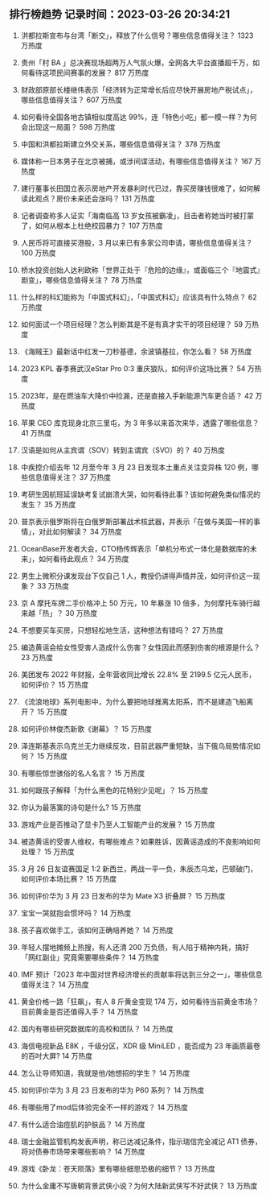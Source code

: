 
## 排行榜趋势 记录时间：2023-03-26 20:34:21
  
  1. 洪都拉斯宣布与台湾「断交」，释放了什么信号？哪些信息值得关注？ 1323 万热度
    
  2. 贵州「村 BA 」总决赛现场超两万人气氛火爆，全网各大平台直播超千万，如何看待这项民间赛事的发展？ 817 万热度
    
  3. 财政部原部长楼继伟表示「经济转为正常增长后应尽快开展房地产税试点」，哪些信息值得关注？ 607 万热度
    
  4. 如何看待全国各地古镇相似度高达 99%，连「特色小吃」都一模一样？为何会出现这一局面？ 598 万热度
    
  5. 中国和洪都拉斯建立外交关系，哪些信息值得关注？ 378 万热度
    
  6. 媒体称一日本男子在北京被捕，或涉间谍活动，有哪些信息值得关注？ 167 万热度
    
  7. 建行董事长田国立表示房地产开发暴利时代已过，靠买房赚钱很难了，如何解读此观点？房价未来还会涨吗？ 131 万热度
    
  8. 记者调查称多人证实「海南临高 13 岁女孩被霸凌」，目击者称她当时被打蒙了，如何从根本上杜绝校园暴力？ 107 万热度
    
  9. 人民币将可直接买港股，3 月以来已有多家公司申请，哪些信息值得关注？ 100 万热度
    
  10. 桥水投资创始人达利欧称「世界正处于『危险的边缘』，或面临三个『地震式』剧变」，哪些信息值得关注？ 78 万热度
    
  11. 什么样的科幻能称为「中国式科幻」，「中国式科幻」应该具有什么特点？ 62 万热度
    
  12. 如何面试一个项目经理？怎么判断其是不是有真才实干的项目经理？ 59 万热度
    
  13. 《海贼王》最新话中红发一刀秒基德，余波镇基拉，你怎么看？ 58 万热度
    
  14. 2023 KPL 春季赛武汉eStar Pro 0:3 重庆狼队，如何评价这场比赛？ 54 万热度
    
  15. 2023年，是在燃油车大降价中捡漏，还是直接入手新能源汽车更合适？ 42 万热度
    
  16. 苹果 CEO 库克现身北京三里屯，为 3 年多以来首次来华，透露了哪些信息？ 41 万热度
    
  17. 汉语是如何从主宾谓（SOV）转到主谓宾（SVO）的？ 40 万热度
    
  18. 中疾控介绍去年 12 月至今年 3 月 23 日发现本土重点关注变异株 120 例，哪些信息值得关注？ 37 万热度
    
  19. 考研生因航班延误缺考复试崩溃大哭，如何看待此事？该如何避免类似情况的发生？ 35 万热度
    
  20. 普京表示俄罗斯将在白俄罗斯部署战术核武器，并表示「在做与美国一样的事情」，对此如何解读？ 34 万热度
    
  21. OceanBase开发者大会，CTO杨传辉表示「单机分布式一体化是数据库的未来」，如何看待此观点？ 34 万热度
    
  22. 男生上微积分课发现台下仅自己 1 人，教授仍讲得声情并茂，如何评价这一现象？ 33 万热度
    
  23. 京 A 摩托车牌二手价格冲上 50 万元，10 年暴涨 10 倍多，为何摩托车骑行越来越「热」？ 30 万热度
    
  24. 不想要买车买房，只想轻松地生活，这种想法有错吗？ 27 万热度
    
  25. 编造黄谣会给女性受害人造成什么伤害？女性因此而感到伤害的根源是什么？ 23 万热度
    
  26. 美团发布 2022 年财报，全年营收同比增长 22.8% 至 2199.5 亿元人民币，如何评价？ 15 万热度
    
  27. 《流浪地球》系列电影中，为什么要把地球推离太阳系，而不是建造飞船离开？ 15 万热度
    
  28. 如何评价林俊杰新歌《谢幕》？ 15 万热度
    
  29. 泽连斯基表示乌克兰无力继续反攻，目前武器严重短缺，当下俄乌局势情况如何？ 15 万热度
    
  30. 有哪些惊世骇俗的名人名言？ 15 万热度
    
  31. 如何跟孩子解释「为什么黑色的花特别少见呢」？ 15 万热度
    
  32. 你认为最落寞的诗句是什么? 15 万热度
    
  33. 游戏产业是否推动了显卡乃至人工智能产业的发展？ 15 万热度
    
  34. 被造黄谣的受害人维权，有哪些难点？如果胜诉，因黄谣造成的不良影响如何处理？ 15 万热度
    
  35. 3 月 26 日友谊赛国足 1:2 新西兰，两战一平一负，朱辰杰乌龙，巴顿破门，如何评价本场比赛？ 15 万热度
    
  36. 如何评价华为 3 月 23 日发布的华为 Mate X3 折叠屏？ 15 万热度
    
  37. 宝宝一哭就抱会惯坏吗？ 14 万热度
    
  38. 孩子喜欢做手工，该如何正确培养她？ 14 万热度
    
  39. 年轻人摆地摊频上热搜，有人还清 200 万负债，有人陷于精神内耗，搞好「网红副业」究竟需要哪些条件？ 14 万热度
    
  40. IMF 预计「2023 年中国对世界经济增长的贡献率将达到三分之一」，哪些信息值得关注？ 14 万热度
    
  41. 黄金价格一路「狂飙」，有人 8 斤黄金变现 174 万，如何看待当前黄金市场？目前黄金是否还值得入手？ 14 万热度
    
  42. 国内有哪些研究数据库的高校和团队？ 14 万热度
    
  43. 海信电视新品 E8K ，千级分区，XDR 级 MiniLED ，能否成为 23 年画质最卷的百吋大屏? 14 万热度
    
  44. 怎么让导师知道，我就是他/她想招的学生？ 14 万热度
    
  45. 如何评价华为 3 月 23 日发布的华为 P60 系列？ 14 万热度
    
  46. 有哪些用了mod后体验完全不一样的游戏？ 14 万热度
    
  47. 有什么适合油痘肌的护肤品？ 14 万热度
    
  48. 瑞士金融监管机构发表声明，称已达减记条件，指示瑞信完全减记 AT1 债券，将对债券市场带来哪些影响？ 14 万热度
    
  49. 游戏《卧龙：苍天陨落》里有哪些细思恐极的细节？ 13 万热度
    
  50. 为什么金庸不写唐朝背景武侠小说？为何大陆新武侠写不好武侠？ 13 万热度
    